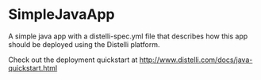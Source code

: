 SimpleJavaApp
==============

A simple java app with a distelli-spec.yml file that describes how this app should be deployed using the Distelli platform.

Check out the deployment quickstart at http://www.distelli.com/docs/java-quickstart.html
